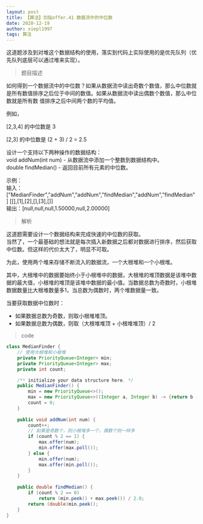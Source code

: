 ```yaml
---
layout: post
title: 【算法】剑指offer.41 数据流中的中位数
date: 2020-12-19
author: xiepl1997
tags: 算法
---
```


这道题涉及到对堆这个数据结构的使用，落实到代码上实际使用的是优先队列（优先队列底层可以通过堆来实现）。  

> 题目描述

如何得到一个数据流中的中位数？如果从数据流中读出奇数个数值，那么中位数就是所有数值排序之后位于中间的数值。如果从数据流中读出偶数个数值，那么中位数就是所有数
值排序之后中间两个数的平均值。  

例如，  

[2,3,4] 的中位数是 3  

[2,3] 的中位数是 (2 + 3) / 2 = 2.5  

设计一个支持以下两种操作的数据结构：  
void addNum(int num) - 从数据流中添加一个整数到数据结构中。  
double findMedian() - 返回目前所有元素的中位数。  

示例：  
输入：  
["MedianFinder","addNum","addNum","findMedian","addNum","findMedian"]
[[],[1],[2],[],[3],[]]  
输出：[null,null,null,1.50000,null,2.00000]  

> 解析

这道题需要设计一个数据结构来完成快速的中位数的获取。  
当然了，一个最基础的想法就是每次插入新数据之后都对数据进行排序，然后获取中位数。但这样的代价太大了，明显不可取。  

为此，使用两个堆来存储不断流入的数据流，一个大根堆和一个小根堆。  

其中，大根堆中的数据要始终小于小根堆中的数据，大根堆的堆顶数据是该堆中数据的最大值，小根堆的堆顶是该堆中数据的最小值。当数据总数为奇数时，小根堆数据数量比大根堆数量多1，当总数为偶数时，两个堆数据量一致。  

当要获取数据中位数时：
* 如果数据总数为奇数，则取小根堆堆顶。
* 如果数据总数为偶数，则取（大根堆堆顶 + 小根堆堆顶）/ 2

> code  

```java
class MedianFinder {
    // 使用大根堆和小根堆
    private PriorityQueue<Integer> min;
    private PriorityQueue<Integer> max;
    private int count;

    /** initialize your data structure here. */
    public MedianFinder() {
        min = new PriorityQueue<>();
        max = new PriorityQueue<>((Integer a, Integer b) -> {return b - a;});
        count = 0;
    }
    
    public void addNum(int num) {
        count++;
        // 如果是奇数个，则小根堆多一个，偶数个则一样多
        if (count % 2 == 1) {
            max.offer(num);
            min.offer(max.poll());
        } else {
            min.offer(num);
            max.offer(min.poll());
        }
    }
    
    public double findMedian() {
        if (count % 2 == 0)
            return (min.peek() + max.peek()) / 2.0;
        return (double)min.peek();
    }
}
```